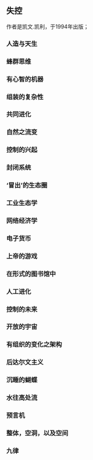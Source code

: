 ## 失控
作者是凯文.凯利，于1994年出版；  

### 人造与天生

### 蜂群思维

### 有心智的机器

### 组装的复杂性

### 共同进化

### 自然之流变

### 控制的兴起

### 封闭系统

### ‘冒出’的生态圈

### 工业生态学

### 网络经济学

### 电子货币

### 上帝的游戏

### 在形式的图书馆中

### 人工进化

### 控制的未来

### 开放的宇宙

### 有组织的变化之架构

### 后达尔文主义

### 沉睡的蝴蝶

### 水往高处流

### 预言机

### 整体，空洞，以及空间

### 九律



